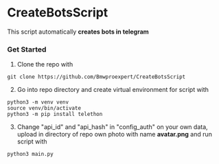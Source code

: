 # CreateBotsScript
This script automatically **creates bots in telegram**
### Get Started
1. Clone the repo with
```console
git clone https://github.com/Bmwproexpert/CreateBotsScript
```
2. Go into repo directory and create virtual environment for script with
```console
python3 -m venv venv
source venv/bin/activate
python3 -m pip install telethon
```
3. Change "api_id" and "api_hash" in "config_auth" on your own data, upload in directory of repo own photo with name **avatar.png** and run script with
```console
python3 main.py
```
